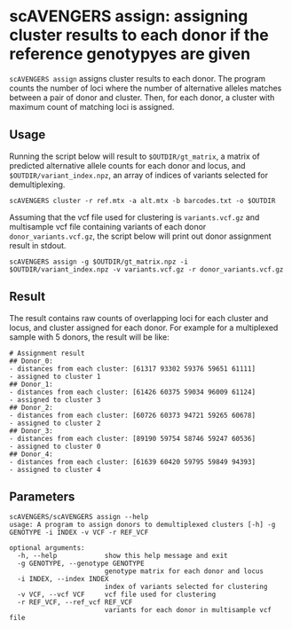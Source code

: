 # scAVENGERS assign: assigning cluster results to each donor if the reference genotypyes are given
`scAVENGERS assign` assigns cluster results to each donor. The program counts the number of loci where the number of alternative alleles matches between a pair of donor and cluster. Then, for each donor, a cluster with maximum count of matching loci is assigned.
## Usage
Running the script below will result to `$OUTDIR/gt_matrix`, a matrix of predicted alternative allele counts for each donor and locus, and `$OUTDIR/variant_index.npz`, an array of indices of variants selected for demultiplexing.
```
scAVENGERS cluster -r ref.mtx -a alt.mtx -b barcodes.txt -o $OUTDIR
```
Assuming that the vcf file used for clustering is `variants.vcf.gz` and multisample vcf file containing variants of each donor `donor_variants.vcf.gz`, the script below will print out donor assignment result in stdout.
```
scAVENGERS assign -g $OUTDIR/gt_matrix.npz -i $OUTDIR/variant_index.npz -v variants.vcf.gz -r donor_variants.vcf.gz
```
## Result
The result contains raw counts of overlapping loci for each cluster and locus, and cluster assigned for each donor. For example for a multiplexed sample with 5 donors, the result will be like:
```
# Assignment result
## Donor_0:
- distances from each cluster: [61317 93302 59376 59651 61111]
- assigned to cluster 1
## Donor_1:
- distances from each cluster: [61426 60375 59034 96009 61124]
- assigned to cluster 3
## Donor_2:
- distances from each cluster: [60726 60373 94721 59265 60678]
- assigned to cluster 2
## Donor_3:
- distances from each cluster: [89190 59754 58746 59247 60536]
- assigned to cluster 0
## Donor_4:
- distances from each cluster: [61639 60420 59795 59849 94393]
- assigned to cluster 4
```
## Parameters
```
scAVENGERS/scAVENGERS assign --help
usage: A program to assign donors to demultiplexed clusters [-h] -g GENOTYPE -i INDEX -v VCF -r REF_VCF

optional arguments:
  -h, --help            show this help message and exit
  -g GENOTYPE, --genotype GENOTYPE
                        genotype matrix for each donor and locus
  -i INDEX, --index INDEX
                        index of variants selected for clustering
  -v VCF, --vcf VCF     vcf file used for clustering
  -r REF_VCF, --ref_vcf REF_VCF
                        variants for each donor in multisample vcf file
 ```